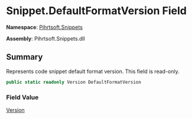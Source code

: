# Snippet\.DefaultFormatVersion Field

**Namespace**: [Pihrtsoft.Snippets](../../README.md)

**Assembly**: Pihrtsoft\.Snippets\.dll

## Summary

Represents code snippet default format version\. This field is read\-only\.

```csharp
public static readonly Version DefaultFormatVersion
```

### Field Value

[Version](https://docs.microsoft.com/en-us/dotnet/api/system.version)